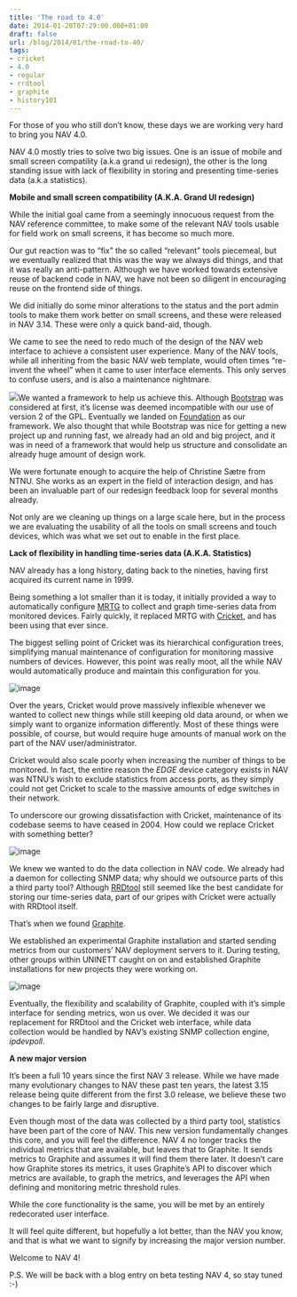 ```yaml
---
title: 'The road to 4.0'
date: 2014-01-20T07:29:00.000+01:00
draft: false
url: /blog/2014/01/the-road-to-40/
tags: 
- cricket
- 4.0
- regular
- rrdtool
- graphite
- history101
---
```


For those of you who still don’t know, these days we are working very hard to bring you NAV 4.0.

NAV 4.0 mostly tries to solve two big issues. One is an issue of mobile and small screen compatility (a.k.a grand ui redesign), the other is the long standing issue with lack of flexibility in storing and presenting time-series data (a.k.a statistics).

**Mobile and small screen compatibility (A.K.A. Grand UI redesign)**

While the initial goal came from a seemingly innocuous request from the NAV reference committee, to make some of the relevant NAV tools usable for field work on small screens, it has become so much more.

Our gut reaction was to “fix” the so called “relevant” tools piecemeal, but we eventually realized that this was the way we always did things, and that it was really an anti-pattern. Although we have worked towards extensive reuse of backend code in NAV, we have not been so diligent in encouraging reuse on the frontend side of things.

We did initially do some minor alterations to the status and the port admin tools to make them work better on small screens, and these were released in NAV 3.14. These were only a quick band-aid, though.

We came to see the need to redo much of the design of the NAV web interface to achieve a consistent user experience. Many of the NAV tools, while all inheriting from the basic NAV web template, would often times “re-invent the wheel” when it came to user interface elements. This only serves to confuse users, and is also a maintenance nightmare.

![](http://foundation.zurb.com/assets/img/homepage/hero-image.svg)We wanted a framework to help us achieve this. Although [Bootstrap](http://getbootstrap.com/) was considered at first, it’s license was deemed incompatible with our use of version 2 of the GPL. Eventually we landed on [Foundation](http://foundation.zurb.com/) as our framework. We also thought that while Bootstrap was nice for getting a new project up and running fast, we already had an old and big project, and it was in need of a framework that would help us structure and consolidate an already huge amount of design work.

We were fortunate enough to acquire the help of Christine Sætre from NTNU. She works as an expert in the field of interaction design, and has been an invaluable part of our redesign feedback loop for several months already.

Not only are we cleaning up things on a large scale here, but in the process we are evaluating the usability of all the tools on small screens and touch devices, which was what we set out to enable in the first place.

**Lack of flexibility in handling time-series data (A.K.A. Statistics)**

NAV already has a long history, dating back to the nineties, having first acquired its current name in 1999.

Being something a lot smaller than it is today, it initially provided a way to automatically configure [MRTG](http://oss.oetiker.ch/mrtg/) to collect and graph time-series data from monitored devices. Fairly quickly, it replaced MRTG with [Cricket](http://cricket.sourceforge.net/), and has been using that ever since.

The biggest selling point of Cricket was its hierarchical configuration trees, simplifying manual maintenance of configuration for monitoring massive numbers of devices. However, this point was really moot, all the while NAV would automatically produce and maintain this configuration for you.

![image](http://55.media.tumblr.com/6c38ce8bdd483d8fa222cb971bc686e7/tumblr_inline_mzpfnuGIK71swzy6x.png)

Over the years, Cricket would prove massively inflexible whenever we wanted to collect new things while still keeping old data around, or when we simply want to organize information differently. Most of these things were possible, of course, but would require huge amounts of manual work on the part of the NAV user/administrator.

Cricket would also scale poorly when increasing the number of things to be monitored. In fact, the entire reason the _EDGE_ device category exists in NAV was NTNU’s wish to exclude statistics from access ports, as they simply could not get Cricket to scale to the massive amounts of edge switches in their network.

To underscore our growing dissatisfaction with Cricket, maintenance of its codebase seems to have ceased in 2004. How could we replace Cricket with something better?

![image](http://55.media.tumblr.com/aa3fd6a420d5f71d0b25ec48677de79a/tumblr_inline_mzpfb8WwF21swzy6x.png)

We knew we wanted to do the data collection in NAV code. We already had a daemon for collecting SNMP data; why should we outsource parts of this a third party tool? Although [RRDtool](http://oss.oetiker.ch/rrdtool/) still seemed like the best candidate for storing our time-series data, part of our gripes with Cricket were actually with RRDtool itself.

That’s when we found [Graphite](http://graphite.wikidot.com/).

We established an experimental Graphite installation and started sending metrics from our customers’ NAV deployment servers to it. During testing, other groups within UNINETT caught on on and established Graphite installations for new projects they were working on.

![image](http://55.media.tumblr.com/42d1dc2092c4fab50676c9e26a9ae3b4/tumblr_inline_mzpfqiM9sl1swzy6x.png)

Eventually, the flexibility and scalability of Graphite, coupled with it’s simple interface for sending metrics, won us over. We decided it was our replacement for RRDtool and the Cricket web interface, while data collection would be handled by NAV’s existing SNMP collection engine, _ipdevpoll_.

**A new major version**

It’s been a full 10 years since the first NAV 3 release. While we have made many evolutionary changes to NAV these past ten years, the latest 3.15 release being quite different from the first 3.0 release, we believe these two changes to be fairly large and disruptive.

Even though most of the data was collected by a third party tool, statistics have been part of the core of NAV. This new version fundamentally changes this core, and you will feel the difference. NAV 4 no longer tracks the individual metrics that are available, but leaves that to Graphite. It sends metrics to Graphite and assumes it will find them there later. It doesn’t care how Graphite stores its metrics, it uses Graphite’s API to discover which metrics are available, to graph the metrics, and leverages the API when defining and monitoring metric threshold rules.

While the core functionality is the same, you will be met by an entirely redecorated user interface.

It will feel quite different, but hopefully a lot better, than the NAV you know, and that is what we want to signify by increasing the major version number.

Welcome to NAV 4!

P.S. We will be back with a blog entry on beta testing NAV 4, so stay tuned :-)